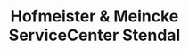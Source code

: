 ---
title: "Hofmeister & Meincke ServiceCenter Stendal"
url: /stendal/hofmeister-und-meincke-servicecenter-stendal/
shop: Autoteile
---